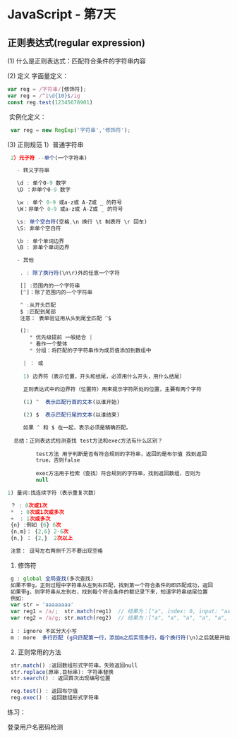 # JavaScript - 第7天

 ## 正则表达式(regular expression)

  (1) 什么是正则表达式：匹配符合条件的字符串内容 

  (2) 定义
    字面量定义：

```javascript
var reg = /字符串/[修饰符];
var reg = /^1\d{10}$/ig
const reg.test(12345678901)
```

​    实例化定义：

```javascript
 var reg = new RegExp('字符串','修饰符');
```

  (3) 正则规范
     1）普通字符串

```javascript
 2）元子符 --单个(一个字符串)

   - 转义字符串

   \d : 单个0-9 数字
   \D ：非单个0-9 数字

   \w : 单个 0-9 或a-z或 A-Z或 _ 的符号
   \W：非单个 0-9 或a-z或 A-Z或 _ 的符号

   \s: 单个空白符(空格,\n 换行 \t 制表符 \r 回车)
   \S: 非单个空白符
```


```javascript
   \b : 单个单词边界
   \B : 非单个单词边界

   - 其他

    . : 除了换行符(\n\r)外的任意一个字符

    [] :范围内的一个字符串
    [^]：除了范围内的一个字符串

    ^ :从开头匹配
    $ :匹配到尾部
    注意： 表单验证用从头到尾全匹配 ^$

    ():
       * 优先级提前 一般结合 |
       * 看作一个整体
       * 分组：将匹配的子字符串作为成员值添加到数组中

     | ： 或
    
     1) 边界符（表示位置，开头和结尾，必须用什么开头，用什么结尾）
     
     正则表达式中的边界符（位置符）用来提示字符所处的位置，主要有两个字符

     (1) ^  表示匹配行首的文本(以谁开始)

     (2) $  表示匹配行尾的文本(以谁结束)

     如果 ^ 和 $ 在一起，表示必须是精确匹配。
  
  总结：正则表达式检测查找 test方法和exec方法有什么区别？
        
         test方法 用于判断是否有符合规则的字符串，返回的是布尔值 找到返回
         true，否则false
         
         exec方法用于检索（查找）符合规则的字符串，找到返回数组，否则为
         null

1) 量词:找连续字符（表示重复次数）

 ？ : 0次或1次
 *  : 0次或1次或多次
 +  : 1次或多次
 {n} :例如 {6} 6次
 {n,m}： {2,6} 2-6次
 {n,} ： {2,}  2次以上

 注意： 逗号左右两侧千万不要出现空格
```



  1) 修饰符

```javascript
 g : global 全局查找(多次查找)
 如果不带g，正则过程中字符串从左到右匹配，找到第一个符合条件的即匹配成功，返回
 如果带g，则字符串从左到右，找到每个符合条件的都记录下来，知道字符串结尾位置
 例如: 
 var str = 'aaaaaaaa'
 var reg1 = /a/;  str.match(reg1)  // 结果为：["a", index: 0, input: "aaaaaaaa"]
 var reg2 = /a/g; str.match(reg2)  // 结果为：["a", "a", "a", "a", "a", "a", "a", "a"]
 
 i : ignore 不区分大小写
 m : more  多行匹配 (g只匹配第一行，添加m之后实现多行，每个换行符(\n)之后就是开始)
```

  2) 正则常用的方法

```javascript
 str.match() :返回数组形式字符串，失败返回null
 str.replace(原串,目标串): 字符串替换
 str.search() : 返回首次出现编号位置
```


```javascript
 reg.test() : 返回布尔值
 reg.exec() : 返回数组形式字符串
```

练习：

登录用户名密码检测